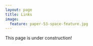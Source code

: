 ```yaml
---
layout: page
title: Links
image:
  feature: paper-53-space-feature.jpg
---
```


<p class="important">
This page is under construction!
</p>
